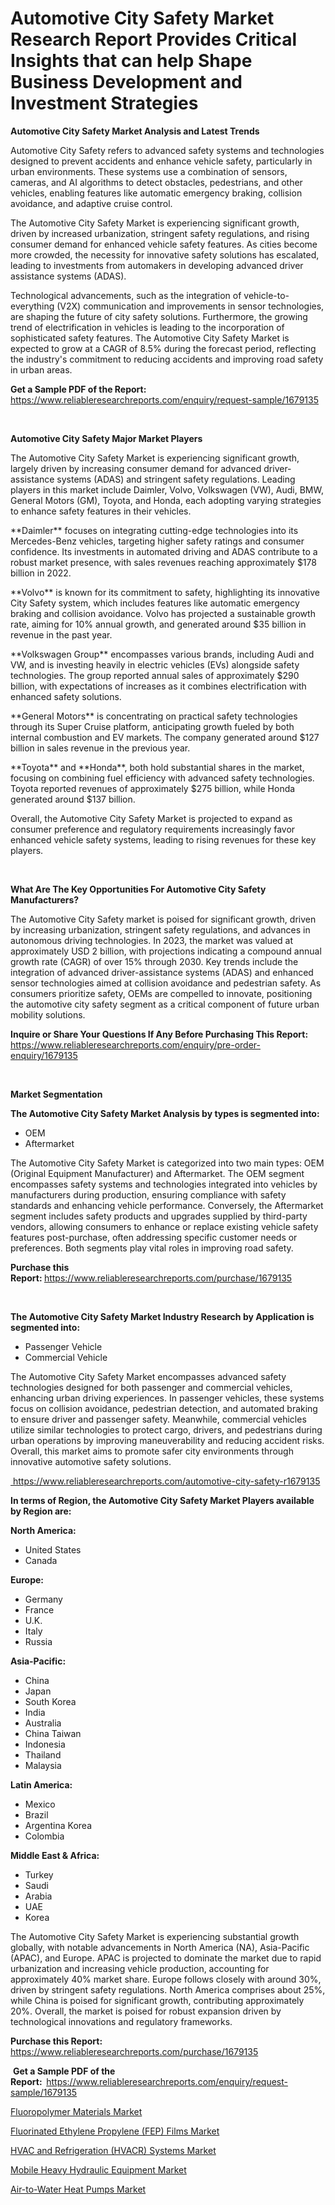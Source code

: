<p><h1>Automotive City Safety Market Research Report Provides Critical Insights that can help Shape Business Development and Investment Strategies</h1></p><p><strong>Automotive City Safety Market Analysis and Latest Trends</strong></p>
<p><p>Automotive City Safety refers to advanced safety systems and technologies designed to prevent accidents and enhance vehicle safety, particularly in urban environments. These systems use a combination of sensors, cameras, and AI algorithms to detect obstacles, pedestrians, and other vehicles, enabling features like automatic emergency braking, collision avoidance, and adaptive cruise control.</p><p>The Automotive City Safety Market is experiencing significant growth, driven by increased urbanization, stringent safety regulations, and rising consumer demand for enhanced vehicle safety features. As cities become more crowded, the necessity for innovative safety solutions has escalated, leading to investments from automakers in developing advanced driver assistance systems (ADAS). </p><p>Technological advancements, such as the integration of vehicle-to-everything (V2X) communication and improvements in sensor technologies, are shaping the future of city safety solutions. Furthermore, the growing trend of electrification in vehicles is leading to the incorporation of sophisticated safety features. The Automotive City Safety Market is expected to grow at a CAGR of 8.5% during the forecast period, reflecting the industry's commitment to reducing accidents and improving road safety in urban areas.</p></p>
<p><strong>Get a Sample PDF of the Report:&nbsp;</strong> <a href="https://www.reliableresearchreports.com/enquiry/request-sample/1679135?utm_campaign=24&utm_medium=2&utm_source=Github&utm_content=ia&utm_term=24032025&utm_id=automotive-city-safety">https://www.reliableresearchreports.com/enquiry/request-sample/1679135</a></p>
<p>&nbsp;</p>
<p><strong>Automotive City Safety Major Market Players</strong></p>
<p><p>The Automotive City Safety Market is experiencing significant growth, largely driven by increasing consumer demand for advanced driver-assistance systems (ADAS) and stringent safety regulations. Leading players in this market include Daimler, Volvo, Volkswagen (VW), Audi, BMW, General Motors (GM), Toyota, and Honda, each adopting varying strategies to enhance safety features in their vehicles.</p><p>**Daimler** focuses on integrating cutting-edge technologies into its Mercedes-Benz vehicles, targeting higher safety ratings and consumer confidence. Its investments in automated driving and ADAS contribute to a robust market presence, with sales revenues reaching approximately $178 billion in 2022.</p><p>**Volvo** is known for its commitment to safety, highlighting its innovative City Safety system, which includes features like automatic emergency braking and collision avoidance. Volvo has projected a sustainable growth rate, aiming for 10% annual growth, and generated around $35 billion in revenue in the past year.</p><p>**Volkswagen Group** encompasses various brands, including Audi and VW, and is investing heavily in electric vehicles (EVs) alongside safety technologies. The group reported annual sales of approximately $290 billion, with expectations of increases as it combines electrification with enhanced safety solutions.</p><p>**General Motors** is concentrating on practical safety technologies through its Super Cruise platform, anticipating growth fueled by both internal combustion and EV markets. The company generated around $127 billion in sales revenue in the previous year.</p><p>**Toyota** and **Honda**, both hold substantial shares in the market, focusing on combining fuel efficiency with advanced safety technologies. Toyota reported revenues of approximately $275 billion, while Honda generated around $137 billion.</p><p>Overall, the Automotive City Safety Market is projected to expand as consumer preference and regulatory requirements increasingly favor enhanced vehicle safety systems, leading to rising revenues for these key players.</p></p>
<p>&nbsp;</p>
<p><strong>What Are The Key Opportunities For Automotive City Safety Manufacturers?</strong></p>
<p><p>The Automotive City Safety market is poised for significant growth, driven by increasing urbanization, stringent safety regulations, and advances in autonomous driving technologies. In 2023, the market was valued at approximately USD 2 billion, with projections indicating a compound annual growth rate (CAGR) of over 15% through 2030. Key trends include the integration of advanced driver-assistance systems (ADAS) and enhanced sensor technologies aimed at collision avoidance and pedestrian safety. As consumers prioritize safety, OEMs are compelled to innovate, positioning the automotive city safety segment as a critical component of future urban mobility solutions.</p></p>
<p><strong>Inquire or Share Your Questions If Any Before Purchasing This Report:</strong> <a href="https://www.reliableresearchreports.com/enquiry/pre-order-enquiry/1679135?utm_campaign=24&utm_medium=2&utm_source=Github&utm_content=ia&utm_term=24032025&utm_id=automotive-city-safety">https://www.reliableresearchreports.com/enquiry/pre-order-enquiry/1679135</a></p>
<p>&nbsp;</p>
<p><strong>Market Segmentation</strong></p>
<p><strong>The Automotive City Safety Market Analysis by types is segmented into:</strong></p>
<p><ul><li>OEM</li><li>Aftermarket</li></ul></p>
<p><p>The Automotive City Safety Market is categorized into two main types: OEM (Original Equipment Manufacturer) and Aftermarket. The OEM segment encompasses safety systems and technologies integrated into vehicles by manufacturers during production, ensuring compliance with safety standards and enhancing vehicle performance. Conversely, the Aftermarket segment includes safety products and upgrades supplied by third-party vendors, allowing consumers to enhance or replace existing vehicle safety features post-purchase, often addressing specific customer needs or preferences. Both segments play vital roles in improving road safety.</p></p>
<p><strong>Purchase this Report:&nbsp;</strong><a href="https://www.reliableresearchreports.com/purchase/1679135?utm_campaign=24&utm_medium=2&utm_source=Github&utm_content=ia&utm_term=24032025&utm_id=automotive-city-safety">https://www.reliableresearchreports.com/purchase/1679135</a></p>
<p>&nbsp;</p>
<p><strong>The Automotive City Safety Market Industry Research by Application is segmented into:</strong></p>
<p><ul><li>Passenger Vehicle</li><li>Commercial Vehicle</li></ul></p>
<p><p>The Automotive City Safety Market encompasses advanced safety technologies designed for both passenger and commercial vehicles, enhancing urban driving experiences. In passenger vehicles, these systems focus on collision avoidance, pedestrian detection, and automated braking to ensure driver and passenger safety. Meanwhile, commercial vehicles utilize similar technologies to protect cargo, drivers, and pedestrians during urban operations by improving maneuverability and reducing accident risks. Overall, this market aims to promote safer city environments through innovative automotive safety solutions.</p></p>
<p><a href="https://www.reliableresearchreports.com/automotive-city-safety-r1679135?utm_campaign=24&utm_medium=2&utm_source=Github&utm_content=ia&utm_term=24032025&utm_id=automotive-city-safety">&nbsp;https://www.reliableresearchreports.com/automotive-city-safety-r1679135</a></p>
<p><strong>In terms of Region, the Automotive City Safety Market Players available by Region are:</strong></p>
<p>
    <p> <strong> North America: </strong>
        <ul>
            <li>United States</li>
            <li>Canada</li>
        </ul>
        </p> 
    <p> <strong> Europe: </strong>
        <ul>
            <li>Germany</li>
            <li>France</li>
            <li>U.K.</li>
            <li>Italy</li>
            <li>Russia</li>
        </ul>
        </p> 
    <p> <strong> Asia-Pacific: </strong>
        <ul>
            <li>China</li>
            <li>Japan</li>
            <li>South Korea</li>
            <li>India</li>
            <li>Australia</li>
            <li>China Taiwan</li>
            <li>Indonesia</li>
            <li>Thailand</li>
            <li>Malaysia</li>
        </ul>
        </p> 
    <p> <strong> Latin America: </strong>
        <ul>
            <li>Mexico</li>
            <li>Brazil</li>
            <li>Argentina Korea</li>
            <li>Colombia</li>
        </ul>
        </p> 
    <p> <strong> Middle East & Africa: </strong>
        <ul>
            <li>Turkey</li>
            <li>Saudi</li>
            <li>Arabia</li>
            <li>UAE</li>
            <li>Korea</li>
        </ul>
    </p>
    </p>
<p><p>The Automotive City Safety Market is experiencing substantial growth globally, with notable advancements in North America (NA), Asia-Pacific (APAC), and Europe. APAC is projected to dominate the market due to rapid urbanization and increasing vehicle production, accounting for approximately 40% market share. Europe follows closely with around 30%, driven by stringent safety regulations. North America comprises about 25%, while China is poised for significant growth, contributing approximately 20%. Overall, the market is poised for robust expansion driven by technological innovations and regulatory frameworks.</p></p>
<p><strong>Purchase this Report: </strong><a href="https://www.reliableresearchreports.com/purchase/1679135?utm_campaign=24&utm_medium=2&utm_source=Github&utm_content=ia&utm_term=24032025&utm_id=automotive-city-safety">https://www.reliableresearchreports.com/purchase/1679135</a></p>
<p>&nbsp;<strong>Get a Sample PDF of the Report:&nbsp;&nbsp;</strong><a href="https://www.reliableresearchreports.com/enquiry/request-sample/1679135?utm_campaign=24&utm_medium=2&utm_source=Github&utm_content=ia&utm_term=24032025&utm_id=automotive-city-safety">https://www.reliableresearchreports.com/enquiry/request-sample/1679135</a></p>
<p><strong></strong></p>
<p><p><a href="https://github.com/bichukapac/Market-Research-Report-List-1/blob/main/fluoropolymer-materials-market.md?utm_campaign=24&utm_medium=2&utm_source=Github&utm_content=ia&utm_term=24032025&utm_id=automotive-city-safety">Fluoropolymer Materials Market</a></p><p><a href="https://github.com/gassmkalay/Market-Research-Report-List-1/blob/main/fluorinated-ethylene-propylene-fep-films-market.md?utm_campaign=24&utm_medium=2&utm_source=Github&utm_content=ia&utm_term=24032025&utm_id=automotive-city-safety">Fluorinated Ethylene Propylene (FEP) Films Market</a></p><p><a href="https://github.com/laveeasaadrh/Market-Research-Report-List-1/blob/main/hvac-and-refrigeration-hvacr-systems-market.md?utm_campaign=24&utm_medium=2&utm_source=Github&utm_content=ia&utm_term=24032025&utm_id=automotive-city-safety">HVAC and Refrigeration (HVACR) Systems Market</a></p><p><a href="https://github.com/blauetrelawz/Market-Research-Report-List-1/blob/main/mobile-heavy-hydraulic-equipment-market.md?utm_campaign=24&utm_medium=2&utm_source=Github&utm_content=ia&utm_term=24032025&utm_id=automotive-city-safety">Mobile Heavy Hydraulic Equipment Market</a></p><p><a href="https://github.com/swaftaenglem/Market-Research-Report-List-1/blob/main/air-to-water-heat-pumps-market.md?utm_campaign=24&utm_medium=2&utm_source=Github&utm_content=ia&utm_term=24032025&utm_id=automotive-city-safety">Air-to-Water Heat Pumps Market</a></p></p>